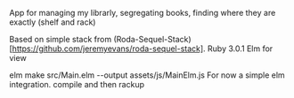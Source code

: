 App for managing my librarly, segregating books, finding where they are exactly (shelf and rack)

Based on simple stack from (Roda-Sequel-Stack)[https://github.com/jeremyevans/roda-sequel-stack].
Ruby 3.0.1
Elm for view

elm make src/Main.elm --output assets/js/MainElm.js
For now a simple elm integration. compile and then rackup
